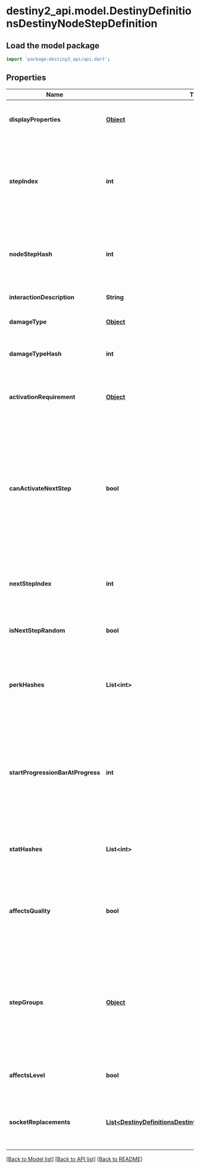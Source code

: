 # destiny2_api.model.DestinyDefinitionsDestinyNodeStepDefinition

## Load the model package
```dart
import 'package:destiny2_api/api.dart';
```

## Properties
Name | Type | Description | Notes
------------ | ------------- | ------------- | -------------
**displayProperties** | [**Object**](Object.md) | These are the display properties actually used to render the Talent Node. The currently active step&#39;s displayProperties are shown. | [optional] [default to null]
**stepIndex** | **int** | The index of this step in the list of Steps on the Talent Node.  Unfortunately, this is the closest thing we have to an identifier for the Step: steps are not provided a content version agnostic identifier. This means that, when you are dealing with talent nodes, you will need to first ensure that you have the latest version of content. | [optional] [default to null]
**nodeStepHash** | **int** | The hash of this node step. Unfortunately, while it can be used to uniquely identify the step within a node, it is also content version dependent and should not be relied on without ensuring you have the latest vesion of content. | [optional] [default to null]
**interactionDescription** | **String** | If you can interact with this node in some way, this is the localized description of that interaction. | [optional] [default to null]
**damageType** | [**Object**](Object.md) | An enum representing a damage type granted by activating this step, if any. | [optional] [default to null]
**damageTypeHash** | **int** | If the step provides a damage type, this will be the hash identifier used to look up the damage type&#39;s DestinyDamageTypeDefinition. | [optional] [default to null]
**activationRequirement** | [**Object**](Object.md) | If the step has requirements for activation (they almost always do, if nothing else than for the Talent Grid&#39;s Progression to have reached a certain level), they will be defined here. | [optional] [default to null]
**canActivateNextStep** | **bool** | There was a time when talent nodes could be activated multiple times, and the effects of subsequent Steps would be compounded on each other, essentially \&quot;upgrading\&quot; the node. We have moved away from this, but theoretically the capability still exists.  I continue to return this in case it is used in the future: if true and this step is the current step in the node, you are allowed to activate the node a second time to receive the benefits of the next step in the node, which will then become the active step. | [optional] [default to null]
**nextStepIndex** | **int** | The stepIndex of the next step in the talent node, or -1 if this is the last step or if the next step to be chosen is random.  This doesn&#39;t really matter anymore unless canActivateNextStep begins to be used again. | [optional] [default to null]
**isNextStepRandom** | **bool** | If true, the next step to be chosen is random, and if you&#39;re allowed to activate the next step. (if canActivateNextStep &#x3D; true) | [optional] [default to null]
**perkHashes** | **List&lt;int&gt;** | The list of hash identifiers for Perks (DestinySandboxPerkDefinition) that are applied when this step is active. Perks provide a variety of benefits and modifications - examine DestinySandboxPerkDefinition to learn more. | [optional] [default to []]
**startProgressionBarAtProgress** | **int** | When the Talent Grid&#39;s progression reaches this value, the circular \&quot;progress bar\&quot; that surrounds the talent node should be shown.  This also indicates the lower bound of said progress bar, with the upper bound being the progress required to reach activationRequirement.gridLevel. (at some point I should precalculate the upper bound and put it in the definition to save people time) | [optional] [default to null]
**statHashes** | **List&lt;int&gt;** | When the step provides stat benefits on the item or character, this is the list of hash identifiers for stats (DestinyStatDefinition) that are provided. | [optional] [default to []]
**affectsQuality** | **bool** | If this is true, the step affects the item&#39;s Quality in some way. See DestinyInventoryItemDefinition for more information about the meaning of Quality. I already made a joke about Zen and the Art of Motorcycle Maintenance elsewhere in the documentation, so I will avoid doing it again. Oops too late | [optional] [default to null]
**stepGroups** | [**Object**](Object.md) | In Destiny 1, the Armory&#39;s Perk Filtering was driven by a concept of TalentNodeStepGroups: categorizations of talent nodes based on their functionality. While the Armory isn&#39;t a BNet-facing thing for now, and the new Armory will need to account for Sockets rather than Talent Nodes, this categorization capability feels useful enough to still keep around. | [optional] [default to null]
**affectsLevel** | **bool** | If true, this step can affect the level of the item. See DestinyInventoryItemDefintion for more information about item levels and their effect on stats. | [optional] [default to null]
**socketReplacements** | [**List&lt;DestinyDefinitionsDestinyNodeSocketReplaceResponse&gt;**](DestinyDefinitionsDestinyNodeSocketReplaceResponse.md) | If this step is activated, this will be a list of information used to replace socket items with new Plugs. See DestinyInventoryItemDefinition for more information about sockets and plugs. | [optional] [default to []]

[[Back to Model list]](../README.md#documentation-for-models) [[Back to API list]](../README.md#documentation-for-api-endpoints) [[Back to README]](../README.md)


